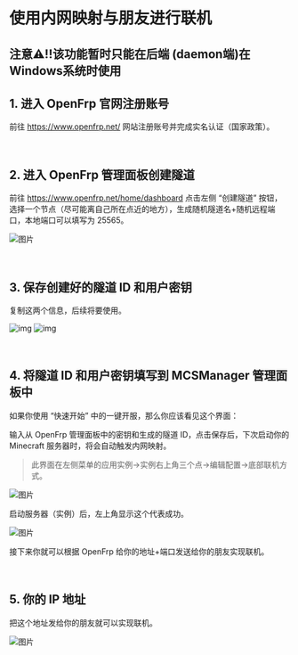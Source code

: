 # 使用内网映射与朋友进行联机

## 注意⚠️!!该功能暂时只能在后端 (daemon端)在Windows系统时使用
## 1. 进入 OpenFrp 官网注册账号

前往 https://www.openfrp.net/ 网站注册账号并完成实名认证（国家政策）。

<br />

## 2. 进入 OpenFrp 管理面板创建隧道

前往 https://www.openfrp.net/home/dashboard 点击左侧 “创建隧道” 按钮，选择一个节点（尽可能离自己所在点近的地方），生成随机隧道名+随机远程端口，本地端口可以填写为 25565。

![图片](images/create_openfrp.png)

<br />

## 3. 保存创建好的隧道 ID 和用户密钥

复制这两个信息，后续将要使用。

![img](images/cpoy_t_id.png)
![img](images/cpoy_u_id.png)

<br />

## 4. 将隧道 ID 和用户密钥填写到 MCSManager 管理面板中

如果你使用 “快速开始” 中的一键开服，那么你应该看见这个界面：

输入从 OpenFrp 管理面板中的密钥和生成的隧道 ID，点击保存后，下次启动你的 Minecraft 服务器时，将会自动触发内网映射。

> 此界面在左侧菜单的应用实例->实例右上角三个点->编辑配置->底部联机方式。

![图片](images/openfrp.png)

启动服务器（实例）后，左上角显示这个代表成功。

![图片](images/open_ok.png)

接下来你就可以根据 OpenFrp 给你的地址+端口发送给你的朋友实现联机。

<br />

## 5. 你的 IP 地址

把这个地址发给你的朋友就可以实现联机。

![图片](images/result_frp_ip.png)
